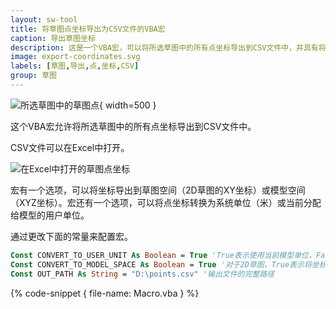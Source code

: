 ```yaml
---
layout: sw-tool
title: 将草图点坐标导出为CSV文件的VBA宏
caption: 导出草图坐标
description: 这是一个VBA宏，可以将所选草图中的所有点坐标导出到CSV文件中，并具有将坐标转换为用户单位和模型空间的功能。
image: export-coordinates.svg
labels: [草图,导出,点,坐标,CSV]
group: 草图
---
```

![所选草图中的草图点](sketch-points.png){ width=500 }

这个VBA宏允许将所选草图中的所有点坐标导出到CSV文件中。

CSV文件可以在Excel中打开。

![在Excel中打开的草图点坐标](excel-coordinates.png)

宏有一个选项，可以将坐标导出到草图空间（2D草图的XY坐标）或模型空间（XYZ坐标）。宏还有一个选项，可以将点坐标转换为系统单位（米）或当前分配给模型的用户单位。

通过更改下面的常量来配置宏。

~~~ vb jagged-bottom
Const CONVERT_TO_USER_UNIT As Boolean = True 'True表示使用当前模型单位，False表示使用系统单位（米）
Const CONVERT_TO_MODEL_SPACE As Boolean = True '对于2D草图，True表示将坐标导出到草图空间，False表示将坐标转换到模型空间
Const OUT_PATH As String = "D:\points.csv" '输出文件的完整路径
~~~

{% code-snippet { file-name: Macro.vba } %}